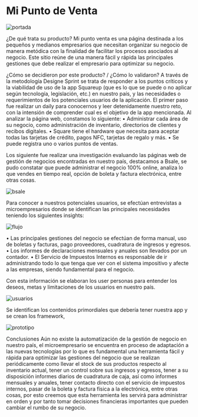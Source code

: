 # Mi Punto de Venta

![portada](https://user-images.githubusercontent.com/32302490/37977867-0e767340-31bb-11e8-867f-1cb3fa36a464.png)

¿De qué trata su producto?
Mi punto venta es una página destinada a los pequeños y medianos empresarios que necesitan organizar su negocio de manera metódica con la finalidad de facilitar los procesos asociados al negocio. Este sitio reúne de una manera fácil y rápida las principales gestiones que debe realizar el empresario para optimizar su negocio.

¿Cómo se decidieron por este producto? / ¿Cómo lo validaron?
A través de la metodología Designe Sprint se trata de responder a los puntos críticos y la viabilidad de uso de la app Squareup (que es lo que se puede o no aplicar según tecnología, legislación, etc.) en nuestro país, y las necesidades o requerimientos de los potenciales usuarios de la aplicación. 
El primer paso fue realizar un daily para conocernos y leer detenidamente nuestro reto, con la intensión de comprender cual es el objetivo de la app mencionada.  Al analizar la página web, constamos lo siguiente:
•	Administrar cada área de su negocio, como administración de inventario, directorios de clientes y recibos digitales.
•	Square tiene el hardware que necesita para aceptar todas las tarjetas de crédito, pagos NFC, tarjetas de regalo y más.
•	Se puede registra uno o varios puntos de ventas.

Los siguiente fue realizar una investigación evaluando las páginas web de gestión de negocios encontradas en nuestro país, destacamos a Bsale, se pudo constatar que puede administrar el negocio 100% online, analiza lo que vendes en tiempo real, opción de boleta y factura electrónica, entre otras cosas.

![bsale](https://user-images.githubusercontent.com/32302490/37975637-23751238-31b6-11e8-9ff5-12121263d5af.png)
 
Para conocer a nuestros potenciales usuarios, se efectúan entrevistas a microempresarios donde se identifican las principales necesidades teniendo los siguientes insights:

![flujo](https://user-images.githubusercontent.com/32302490/37976024-ec047dc4-31b6-11e8-9129-24197286af6a.png)

•	Las principales gestiones del negocio se efectúan de forma manual, uso de boletas y facturas, pago proveedores, cuadratura de ingresos y egresos.
•	Los informes de declaraciones mensuales y anuales son llevados por un contador.
•	El Servicio de Impuestos Internos es responsable de ir administrando todo lo que tenga que ver con el sistema impositivo y afecte a las empresas, siendo fundamental para el negocio.

Con esta información se elaboran los user personas para entender los deseos, metas y limitaciones de los usuarios en nuestro país.

 ![usuarios](https://user-images.githubusercontent.com/32302490/37976038-f2344f76-31b6-11e8-9e67-6dbe7e37b3f0.png)
 
Se identifican los contenidos primordiales que debería tener nuestra app y se crean los framework, 

![prototipo](https://user-images.githubusercontent.com/32302490/37976058-fbb1ea7c-31b6-11e8-86da-e1fe2dbac5ec.png)

 
Conclusiones
Aún no existe la automatización de la gestión de negocio en nuestro país, el microempresario se encuentra en proceso de adaptación a las nuevas tecnologías por lo que es fundamental una herramienta fácil y rápida para optimizar las gestiones del negocio que se realizan periódicamente como llevar el stock de sus productos respecto al inventario actual, tener un control sobre sus ingresos y egresos, tener a su disposición informes diarios de cuadratura de caja, así como informes mensuales y anuales, tener contacto directo con el servicio de impuestos internos, pasar de la boleta y factura física a la electrónica, entre otras cosas, por esto creemos que esta herramienta les servirá para administrar en orden y por tanto tomar decisiones financieras importantes que pueden cambiar el rumbo de su negocio.





